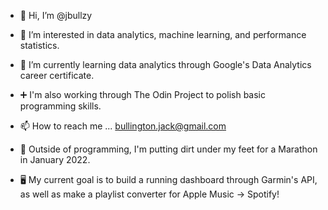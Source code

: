 - 👋 Hi, I’m @jbullzy
- 👀 I’m interested in data analytics, machine learning, and performance statistics. 
- 🌱 I’m currently learning data analytics through Google's Data Analytics career certificate.
- ➕ I'm also working through The Odin Project to polish basic programming skills. 


- 📫 How to reach me ... bullington.jack@gmail.com

- 👣 Outside of programming, I'm putting dirt under my feet for a Marathon in January 2022. 
- 🖥 My current goal is to build a running dashboard through Garmin's API, as well as make a playlist converter for Apple Music -> Spotify!
<!---
jbullzy/jbullzy is a ✨ special ✨ repository because its `README.md` (this file) appears on your GitHub profile.
You can click the Preview link to take a look at your changes.
--->
